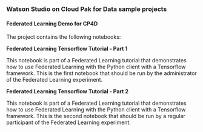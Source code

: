 
### Watson Studio on Cloud Pak for Data sample projects

#### Federated Learning Demo for CP4D

The project contains the following notebooks:

**Federated Learning Tensorflow Tutorial - Part 1**

This notebook is part of a Federated Learning tutorial that demonstrates how to use Federated Learning with the Python client with a Tensorflow framework. This is the first notebook that should be run by the administrator of the Federated Learning experiment. 

**Federated Learning Tensorflow Tutorial - Part 2**

This notebook is part of a Federated Learning tutorial that demonstrates how to use Federated Learning with the Python client with a Tensorflow framework. This is the second notebook that should be run by a regular participant of the Federated Learning experiment. 
